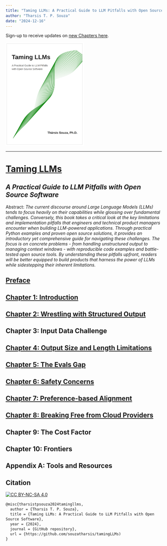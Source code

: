 ```yaml
---
title: "Taming LLMs: A Practical Guide to LLM Pitfalls with Open Source Software"
author: "Tharsis T. P. Souza"
date: "2024-12-16"
---
```


Sign-up to receive updates on [new Chapters here](https://tamingllm.substack.com/).

 <a href="https://www.souzatharsis.com/tamingLLMs" target="_blank">
  <img src="../_static/cover_curve.png" style="background-color:white; width:50%;" alt="Taming LLMs Cover" />
 </a>

---
# [Taming LLMs](https://www.souzatharsis.com/tamingLLMs)
## *A Practical Guide to LLM Pitfalls with Open Source Software*

Abstract: *The current discourse around Large Language Models (LLMs) tends to focus heavily on their capabilities while glossing over fundamental challenges. Conversely, this book takes a critical look at the key limitations and implementation pitfalls that engineers and technical product managers encounter when building LLM-powered applications. Through practical Python examples and proven open source solutions, it provides an introductory yet comprehensive guide for navigating these challenges. The focus is on concrete problems - from handling unstructured output to managing context windows - with reproducible code examples and battle-tested open source tools. By understanding these pitfalls upfront, readers will be better equipped to build products that harness the power of LLMs while sidestepping their inherent limitations.*

## [Preface](https://www.souzatharsis.com/tamingLLMs/markdown/preface.html)

## [Chapter 1: Introduction](https://www.souzatharsis.com/tamingLLMs/markdown/intro.html)

## [Chapter 2: Wrestling with Structured Output](https://www.souzatharsis.com/tamingLLMs/notebooks/structured_output.html)

## Chapter 3: Input Data Challenge

## [Chapter 4: Output Size and Length Limitations](https://www.souzatharsis.com/tamingLLMs/notebooks/output_size_limit.html)

## [Chapter 5: The Evals Gap](https://www.souzatharsis.com/tamingLLMs/notebooks/evals.html)

## [Chapter 6: Safety Concerns](https://www.souzatharsis.com/tamingLLMs/notebooks/safety.html)

## [Chapter 7: Preference-based Alignment](https://www.souzatharsis.com/tamingLLMs/notebooks/alignment.html)

## [Chapter 8: Breaking Free from Cloud Providers](https://www.souzatharsis.com/tamingLLMs/notebooks/local.html)

## Chapter 9: The Cost Factor

## Chapter 10: Frontiers

## Appendix A: Tools and Resources

## Citation
[![CC BY-NC-SA 4.0][cc-by-nc-sa-image]][cc-by-nc-sa]

[cc-by-nc-sa]: http://creativecommons.org/licenses/by-nc-sa/4.0/
[cc-by-nc-sa-image]: https://licensebuttons.net/l/by-nc-sa/4.0/88x31.png
[cc-by-nc-sa-shield]: https://img.shields.io/badge/License-CC-BY--NC--SA-4.0-lightgrey.svg

```
@misc{tharsistpsouza2024tamingllms,
  author = {Tharsis T. P. Souza},
  title = {Taming LLMs: A Practical Guide to LLM Pitfalls with Open Source Software},
  year = {2024},
  journal = {GitHub repository},
  url = {https://github.com/souzatharsis/tamingLLMs)
}
```